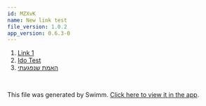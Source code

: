 ```yaml
---
id: MZXvK
name: New link test
file_version: 1.0.2
app_version: 0.6.3-0
---
```


<!-- Steps - Do not remove this comment --> 
1. [Link 1](https://www.youtube.com/watch?v=TIfAkOBMf5A&list=RDTIfAkOBMf5A&start_radio=1) 
2. [Ido Test](ido-test.7tqCJVFbZcHMfPhssyeM.sw.md) 
3. [האמת שנפגעתי](https://www.youtube.com/watch?v=LWhlpdPn1nw) 


<br/>

This file was generated by Swimm. [Click here to view it in the app](http://localhost:5000/#/repos/ls4DA2fLasmQuEbT4ipw/docs/MZXvK).